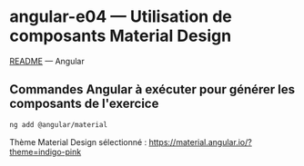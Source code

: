 # angular-e04 &mdash; Utilisation de composants Material Design
[README](../README.md) &mdash; Angular

## Commandes Angular à exécuter pour générer les composants de l'exercice
```sh
ng add @angular/material
```

Thème Material Design sélectionné :
https://material.angular.io/?theme=indigo-pink
